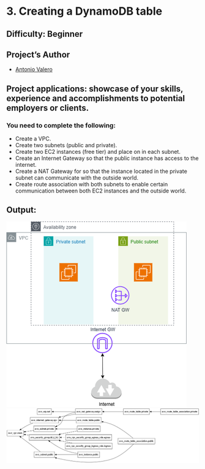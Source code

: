 # 3. Creating a DynamoDB table
 
## Difficulty: Beginner

## Project’s Author 
* [Antonio Valero](https://www.linkedin.com/in/avalero89/) 

## Project applications: showcase of your skills, experience and accomplishments to potential employers or clients. 
 

### You need to complete the following:

  *   Create a VPC.
  *   Create two subnets (public and private).
  *   Create two EC2 instances (free tier) and place on in each subnet.
  *   Create an Internet Gateway so that the public instance has access to the internet.
  *   Create a NAT Gateway for so that the instance located in the private subnet can communicate with the outside world.
  *   Create route association with both subnets to enable certain communication between both EC2 instances and the outside world.


## Output:

![Imagen](https://github.com/valerokucloud/aws_portfolio/blob/main/Beginner/3.%20Creating%20a%20VPC%20%2B%20EC2%20instances/VPC.png)
![Imagen](https://github.com/valerokucloud/aws_portfolio/blob/main/Beginner/3.%20Creating%20a%20VPC%20%2B%20EC2%20instances/graph.png)
